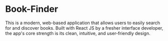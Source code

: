 # Book-Finder
This is a modern, web-based application that allows users to easily search for and discover books. Built with React JS by a fresher interface developer, the app's core strength is its clean, intuitive, and user-friendly design.
